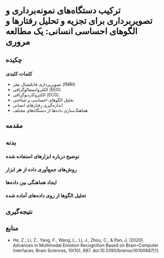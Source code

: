 # ترکیب دستگاه‌های نمونه‌برداری و تصویربرداری برای تجزیه و تحلیل رفتارها و الگوهای احساسی انسانی: یک مطالعه مروری

## چکیده

### کلمات کلیدی

- تصویربرداری فانکشنال مغز (fMRI)
- الکتروانسفالوگرافی (EEG)
- الکتروکاردیوگرافی (ECG)
- تحلیل الگوهای احساسی و شناختی
- اندازه‌گیری رفتارهای انسانی
- هماهنگ‌سازی داده‌ها از دستگاه‌های مختلف

## مقدمه

## بدنه

### توضیح درباره ابزارهای استفاده شده

### روش‌های جمع‌آوری داده از هر ابزار

### ایجاد هماهنگی بین داده‌ها

### تحلیل الگوها از روی داده‌های آماده شده

## نتیجه‌گیری

## منابع

- He, Z., Li, Z., Yang, F., Wang, L., Li, J., Zhou, C., & Pan, J. (2020). Advances in Multimodal Emotion Recognition Based on Brain–Computer Interfaces. Brain Sciences, 10(10), 687. doi:10.3390/brainsci10100687[1].